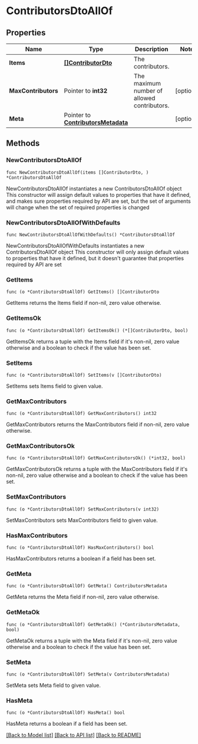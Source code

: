 # ContributorsDtoAllOf

## Properties

Name | Type | Description | Notes
------------ | ------------- | ------------- | -------------
**Items** | [**[]ContributorDto**](ContributorDto.md) | The contributors. | 
**MaxContributors** | Pointer to **int32** | The maximum number of allowed contributors. | [optional] 
**Meta** | Pointer to [**ContributorsMetadata**](ContributorsMetadata.md) |  | [optional] 

## Methods

### NewContributorsDtoAllOf

`func NewContributorsDtoAllOf(items []ContributorDto, ) *ContributorsDtoAllOf`

NewContributorsDtoAllOf instantiates a new ContributorsDtoAllOf object
This constructor will assign default values to properties that have it defined,
and makes sure properties required by API are set, but the set of arguments
will change when the set of required properties is changed

### NewContributorsDtoAllOfWithDefaults

`func NewContributorsDtoAllOfWithDefaults() *ContributorsDtoAllOf`

NewContributorsDtoAllOfWithDefaults instantiates a new ContributorsDtoAllOf object
This constructor will only assign default values to properties that have it defined,
but it doesn't guarantee that properties required by API are set

### GetItems

`func (o *ContributorsDtoAllOf) GetItems() []ContributorDto`

GetItems returns the Items field if non-nil, zero value otherwise.

### GetItemsOk

`func (o *ContributorsDtoAllOf) GetItemsOk() (*[]ContributorDto, bool)`

GetItemsOk returns a tuple with the Items field if it's non-nil, zero value otherwise
and a boolean to check if the value has been set.

### SetItems

`func (o *ContributorsDtoAllOf) SetItems(v []ContributorDto)`

SetItems sets Items field to given value.


### GetMaxContributors

`func (o *ContributorsDtoAllOf) GetMaxContributors() int32`

GetMaxContributors returns the MaxContributors field if non-nil, zero value otherwise.

### GetMaxContributorsOk

`func (o *ContributorsDtoAllOf) GetMaxContributorsOk() (*int32, bool)`

GetMaxContributorsOk returns a tuple with the MaxContributors field if it's non-nil, zero value otherwise
and a boolean to check if the value has been set.

### SetMaxContributors

`func (o *ContributorsDtoAllOf) SetMaxContributors(v int32)`

SetMaxContributors sets MaxContributors field to given value.

### HasMaxContributors

`func (o *ContributorsDtoAllOf) HasMaxContributors() bool`

HasMaxContributors returns a boolean if a field has been set.

### GetMeta

`func (o *ContributorsDtoAllOf) GetMeta() ContributorsMetadata`

GetMeta returns the Meta field if non-nil, zero value otherwise.

### GetMetaOk

`func (o *ContributorsDtoAllOf) GetMetaOk() (*ContributorsMetadata, bool)`

GetMetaOk returns a tuple with the Meta field if it's non-nil, zero value otherwise
and a boolean to check if the value has been set.

### SetMeta

`func (o *ContributorsDtoAllOf) SetMeta(v ContributorsMetadata)`

SetMeta sets Meta field to given value.

### HasMeta

`func (o *ContributorsDtoAllOf) HasMeta() bool`

HasMeta returns a boolean if a field has been set.


[[Back to Model list]](../README.md#documentation-for-models) [[Back to API list]](../README.md#documentation-for-api-endpoints) [[Back to README]](../README.md)



